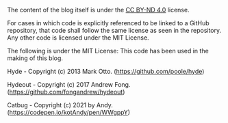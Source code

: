 The content of the blog itself is under the [CC BY-ND 4.0](http://creativecommons.org/licenses/by-nd/4.0/) license.

For cases in which code is explicitly referenced to be linked to a GitHub repository, that code shall follow the same license as seen in the repository. Any other code is licensed under the MIT License.

The following is under the MIT License:
This code has been used in the making of this blog.

Hyde - Copyright (c) 2013 Mark Otto. (https://github.com/poole/hyde)

Hydeout - Copyright (c) 2017 Andrew Fong. (https://github.com/fongandrew/hydeout)

Catbug - Copyright (c) 2021 by Andy. (https://codepen.io/kotAndy/pen/WWgppY)
